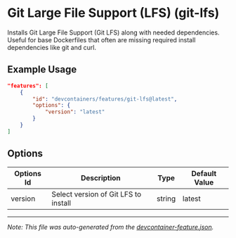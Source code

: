 
# Git Large File Support (LFS) (git-lfs)

Installs Git Large File Support (Git LFS) along with needed dependencies. Useful for base Dockerfiles that often are missing required install dependencies like git and curl.

## Example Usage

```json
"features": [
    {
        "id": "devcontainers/features/git-lfs@latest",
        "options": {
            "version": "latest"
        }
    }
]
```

## Options

| Options Id | Description | Type | Default Value |
|-----|-----|-----|-----|
| version | Select version of Git LFS to install | string | latest |

---

_Note: This file was auto-generated from the [devcontainer-feature.json](./devcontainer-feature.json)._
